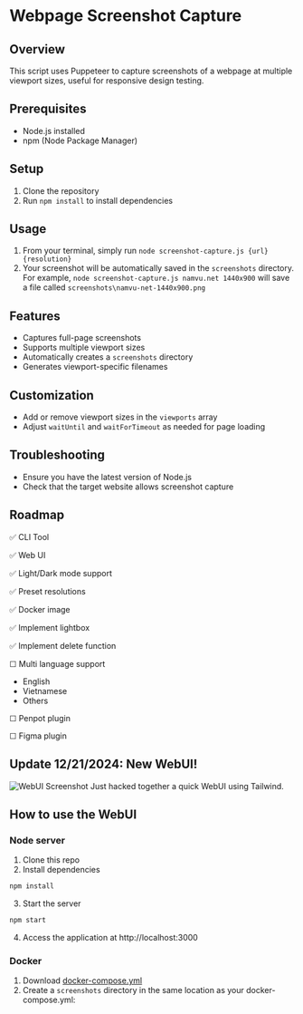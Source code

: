 # Webpage Screenshot Capture

## Overview
This script uses Puppeteer to capture screenshots of a webpage at multiple viewport sizes, useful for responsive design testing.

## Prerequisites
- Node.js installed
- npm (Node Package Manager)

## Setup
1. Clone the repository
2. Run `npm install` to install dependencies

## Usage
1. From your terminal, simply run `node screenshot-capture.js {url} {resolution}`
2. Your screenshot will be automatically saved in the `screenshots` directory. For example, `node screenshot-capture.js namvu.net 1440x900` will save a file called `screenshots\namvu-net-1440x900.png`

## Features
- Captures full-page screenshots
- Supports multiple viewport sizes
- Automatically creates a `screenshots` directory
- Generates viewport-specific filenames

## Customization
- Add or remove viewport sizes in the `viewports` array
- Adjust `waitUntil` and `waitForTimeout` as needed for page loading

## Troubleshooting
- Ensure you have the latest version of Node.js
- Check that the target website allows screenshot capture

## Roadmap

✅ CLI Tool

✅ Web UI

✅ Light/Dark mode support

✅ Preset resolutions

✅ Docker image

✅ Implement lightbox

✅ Implement delete function

☐ Multi language support
  - English
  - Vietnamese
  - Others

☐ Penpot plugin

☐ Figma plugin

## Update 12/21/2024: New WebUI!
![WebUI Screenshot](screenshot.jpg)
Just hacked together a quick WebUI using Tailwind.

## How to use the WebUI

### Node server
1. Clone this repo
2. Install dependencies
```bash
npm install
```
3. Start the server
```bash
npm start
```
4. Access the application at http://localhost:3000

### Docker
1. Download [docker-compose.yml](https://raw.githubusercontent.com/vnt87/puppeteeer-capture/refs/heads/main/docker-compose.yml)
2. Create a `screenshots` directory in the same location as your docker-compose.yml:
